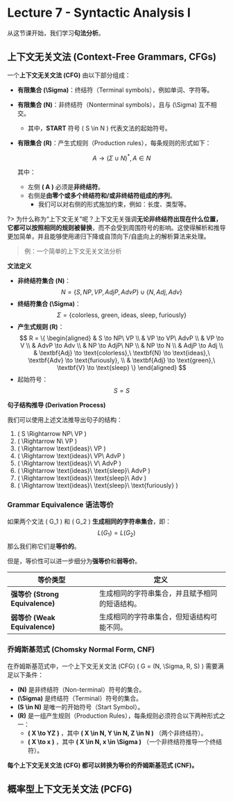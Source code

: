 # Lecture 7 - Syntactic Analysis I

从这节课开始，我们学习**句法分析**。



## **上下文无关文法 (Context-Free Grammars, CFGs)**

一个**上下文无关文法 (CFG)** 由以下部分组成：

- **有限集合 \(\Sigma\)**：终结符（Terminal symbols），例如单词、字符等。
- **有限集合 \(N\)**：非终结符（Nonterminal symbols），且与 \(\Sigma\) 互不相交。
  - 其中，**START** 符号 \( S \in N \) 代表文法的起始符号。
- **有限集合 \(R\)**：产生式规则（Production rules），每条规则的形式如下：
  
  $$
  A \to (\Sigma \cup N)^*, A \in N
  $$

  其中：
  - 左侧 **\( A \)** 必须是**非终结符**。
  - 右侧是**由零个或多个终结符和/或非终结符组成的序列**。
    - 我们可以对右侧的形式施加约束，例如：长度、类型等。

?> 为什么称为“上下文无关”呢？上下文无关强调**无论非终结符出现在什么位置，它都可以按照相同的规则被替换**，而不会受到周围符号的影响。这使得解析和推导更加简单，并且能够使用递归下降或自顶向下/自底向上的解析算法来处理。

> 例：一个简单的上下文无关文法分析

**文法定义**
- **非终结符集合 \(N\)**：
  $$
  N = \{ S, NP, VP, AdjP, AdvP \} \cup \{ N, Adj, Adv \}
  $$
- **终结符集合 \(\Sigma\)**：
  $$
  \Sigma = \{ \text{colorless, green, ideas, sleep, furiously} \}
  $$
- **产生式规则 \(R\)**：
  $$
  R = \{
  \begin{aligned}
  & S \to NP\ VP \\
  & VP \to VP\ AdvP \\
  & VP \to V \\
  & AdvP \to Adv \\
  & NP \to AdjP\ NP \\
  & NP \to N \\
  & AdjP \to Adj \\
  & \textbf{Adj} \to \text{colorless},\ \textbf{N} \to \text{ideas},\ \textbf{Adv} \to \text{furiously}, \\
  & \textbf{Adj} \to \text{green},\ \textbf{V} \to \text{sleep}
  \}
  \end{aligned}
  $$
- 起始符号：
  $$
  S = S
  $$

**句子结构推导 (Derivation Process)**

我们可以使用上述文法推导出句子的结构：
1. \( S \Rightarrow NP\ VP \)
2. \( \Rightarrow N\ VP \)
3. \( \Rightarrow \text{ideas}\ VP \)
4. \( \Rightarrow \text{ideas}\ VP\ AdvP \)
5. \( \Rightarrow \text{ideas}\ V\ AdvP \)
6. \( \Rightarrow \text{ideas}\ \text{sleep}\ AdvP \)
7. \( \Rightarrow \text{ideas}\ \text{sleep}\ Adv \)
8. \( \Rightarrow \text{ideas}\ \text{sleep}\ \text{furiously} \)


### Grammar Equivalence 语法等价

如果两个文法 \( G_1 \) 和 \( G_2 \) **生成相同的字符串集合**，即：
$$
L(G_1) = L(G_2)
$$
那么我们称它们是**等价的**。

但是，等价性可以进一步细分为**强等价**和**弱等价**。

| **等价类型** | **定义** |
|-------------|---------|
| **强等价 (Strong Equivalence)** | 生成相同的字符串集合，并且赋予相同的短语结构。 |
| **弱等价 (Weak Equivalence)** | 生成相同的字符串集合，但短语结构可能不同。 |

### 乔姆斯基范式 (Chomsky Normal Form, CNF)

在乔姆斯基范式中，一个上下文无关文法 (CFG)  \( G = (N, \Sigma, R, S) \) 需要满足以下条件：

- **\(N\)** 是非终结符（Non-terminal）符号的集合。
- **\(\Sigma\)** 是终结符（Terminal）符号的集合。
- **\(S \in N\)** 是唯一的开始符号（Start Symbol）。
- **\(R\)** 是一组产生规则（Production Rules），每条规则必须符合以下两种形式之一：
  - **\( X \to YZ \)** ，其中 **\( X \in N, Y \in N, Z \in N \)** （两个非终结符）。
  - **\( X \to x \)** ，其中 **\( X \in N, x \in \Sigma \)** （一个非终结符推导一个终结符）。

**每个上下文无关文法 (CFG) 都可以转换为等价的乔姆斯基范式 (CNF)。**

## 概率型上下文无关文法 (PCFG)


